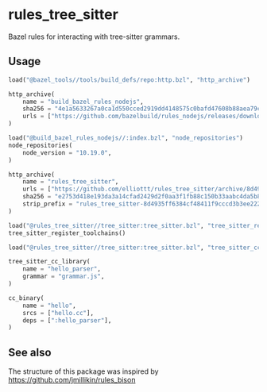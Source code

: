 # rules_tree_sitter

Bazel rules for interacting with tree-sitter grammars.

## Usage

```python
load("@bazel_tools//tools/build_defs/repo:http.bzl", "http_archive")

http_archive(
    name = "build_bazel_rules_nodejs",
    sha256 = "4e1a5633267a0ca1d550cced2919dd4148575c0bafd47608b88aea79c41b5ca3",
    urls = ["https://github.com/bazelbuild/rules_nodejs/releases/download/4.2.0/rules_nodejs-4.2.0.tar.gz"],
)

load("@build_bazel_rules_nodejs//:index.bzl", "node_repositories")
node_repositories(
    node_version = "10.19.0",
)

http_archive(
    name = "rules_tree_sitter",
    urls = ["https://github.com/elliottt/rules_tree_sitter/archive/8d4935ff6384cf48411f9cccd3b3ee22231a2893.tar.gz"],
    sha256 = "e2753d418e193da3a14cfad2429d2f0aa3f1fb88c150b33aabc4da5b8b6ba6fb",
    strip_prefix = "rules_tree_sitter-8d4935ff6384cf48411f9cccd3b3ee22231a2893",
)

load("@rules_tree_sitter//tree_sitter:tree_sitter.bzl", "tree_sitter_register_toolchains")
tree_sitter_register_toolchains()
```

```python
load("@rules_tree_sitter//tree_sitter:tree_sitter.bzl", "tree_sitter_cc_library")

tree_sitter_cc_library(
    name = "hello_parser",
    grammar = "grammar.js",
)

cc_binary(
    name = "hello",
    srcs = ["hello.cc"],
    deps = [":hello_parser"],
)
```

## See also

The structure of this package was inspired by
https://github.com/jmillikin/rules_bison
